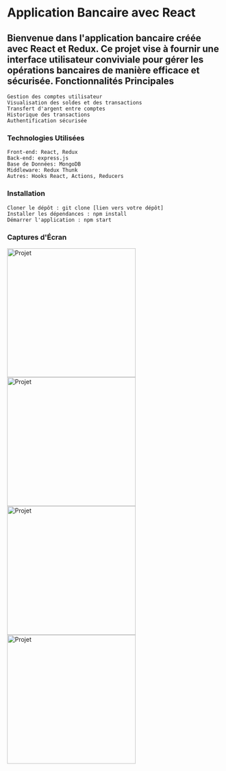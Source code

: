 <h1>Application Bancaire avec React</h1>

<h2>Bienvenue dans l'application bancaire créée avec React et Redux. Ce projet vise à fournir une interface utilisateur conviviale pour gérer les opérations bancaires de manière efficace et sécurisée.
Fonctionnalités Principales</h2>

    Gestion des comptes utilisateur
    Visualisation des soldes et des transactions
    Transfert d'argent entre comptes
    Historique des transactions
    Authentification sécurisée

<h3>Technologies Utilisées</h3>

    Front-end: React, Redux
    Back-end: express.js
    Base de Données: MongoDB
    Middleware: Redux Thunk
    Autres: Hooks React, Actions, Reducers

<h3>Installation</h3>

    Cloner le dépôt : git clone [lien vers votre dépôt]
    Installer les dépendances : npm install
    Démarrer l'application : npm start

<h3>Captures d'Écran</h3>

<img src="https://github.com/JordanKlashi/Projet-10/assets/129075458/a1d9dd85-70d6-4f19-8ab7-031a4c13ec37" alt="Projet" width="300px" />
</br>
<img src="https://github.com/JordanKlashi/Projet-10/assets/129075458/c2ad27a7-a530-440c-9b09-349123139202" alt="Projet" width="300px" />
</br>
<img src="https://github.com/JordanKlashi/Projet-10/assets/129075458/c9914c66-20e3-403b-949e-1eb5830a3b17" alt="Projet" width="300px" />
</br>
<img src="https://github.com/JordanKlashi/Projet-10/assets/129075458/cf085621-fa0b-421f-862b-b22d9a0273e7" alt="Projet" width="300px" />
</br>



